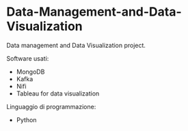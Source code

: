 # Data-Management-and-Data-Visualization
Data management and Data Visualization project.

Software usati:
* MongoDB 
* Kafka
* Nifi
* Tableau for data visualization

Linguaggio di programmazione: 
* Python
